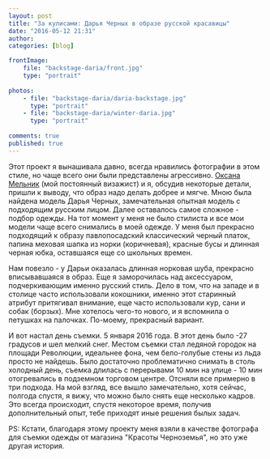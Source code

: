 ```yaml
---
layout: post
title: "За кулисами: Дарья Черных в образе русской красавицы"
date: "2016-05-12 21:31"
author:
categories: [blog]

frontImage: 
    file: "backstage-daria/front.jpg"
    type: "portrait"
    
photos:
    - file: "backstage-daria/daria-backstage.jpg"
      type: "portrait"
    - file: "backstage-daria/winter-daria.jpg"
      type: "portrait"
      
comments: true
published: true
---
```


Этот проект я вынашивала давно,<!--more--> всегда нравились фотографии в этом стиле, но чаще всего они были представлены агрессивно. [Оксана Мельник](https://vk.com/oxashasmile "Оксана Мельник") (мой постоянный визажист) и я, обсудив некоторые детали, пришли к выводу, что образ надо делать добрее и мягче. Мною была найдена модель Дарья Черных, замечательная опытная модель с подходящим русским лицом. Далее оставалось самое сложное - подбор одежды. На тот момент у меня не было стилиста и все мои модели чаще всего снимались в моей одежде. У меня был прекрасно подходящий к образу павлопосадский классический черный платок, папина меховая шапка из норки (коричневая), красные бусы и длинная черная юбка, оставшаяся еще со школьных времен. 

Нам повезло - у Дарьи оказалась длинная норковая шуба, прекрасно вписывавшаяся в образ. Еще я заморочилась над аксессуаром, подчеркивающим именно русский стиль. Дело в том, что на западе и в столице часто использовали кокошники, именно этот старинный атрибут притягивал внимание, еще часто использовали кур, сани и собак (борзых). Мне хотелось чего-то нового, и я вспомнила о петушках на палочках. По-моему, прекрасный вариант. 

И вот настал день съемки. 5 января 2016 года. В этот день было -27 градусов и шел мелкий снег. Местом съемки стал ледяной городок на площади Революции, идеальнее фона, чем бело-голубые стены из льда просто не найдешь. Было достаточно проблематично снимать в столь холодный день, съемка длилась с перерывами 10 мин на улице - 10 мин отогревались в подземном торговом центре. Отсняли все примерно в три подхода. На мой взгляд, все вышло замечательно, хотя сейчас, полгода спустя, я вижу, что можно было снять еще несколько кадров. Это всегда происходит, спустя некоторое время, получив дополнительный опыт, тебе приходят иные решения былых задач. 

PS: Кстати, благодаря этому проекту меня взяли в качестве фотографа для съемки одежды от магазина "Красоты Черноземья", но это уже другая история.
